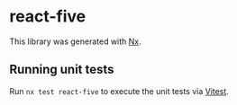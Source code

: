 # react-five

This library was generated with [Nx](https://nx.dev).

## Running unit tests

Run `nx test react-five` to execute the unit tests via [Vitest](https://vitest.dev/).
